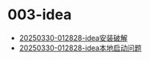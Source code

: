 # 003-idea
 - [20250330-012828-idea安装破解](20250330-012828-idea安装破解) 
 - [20250330-012828-idea本地启动问题](20250330-012828-idea本地启动问题) 
